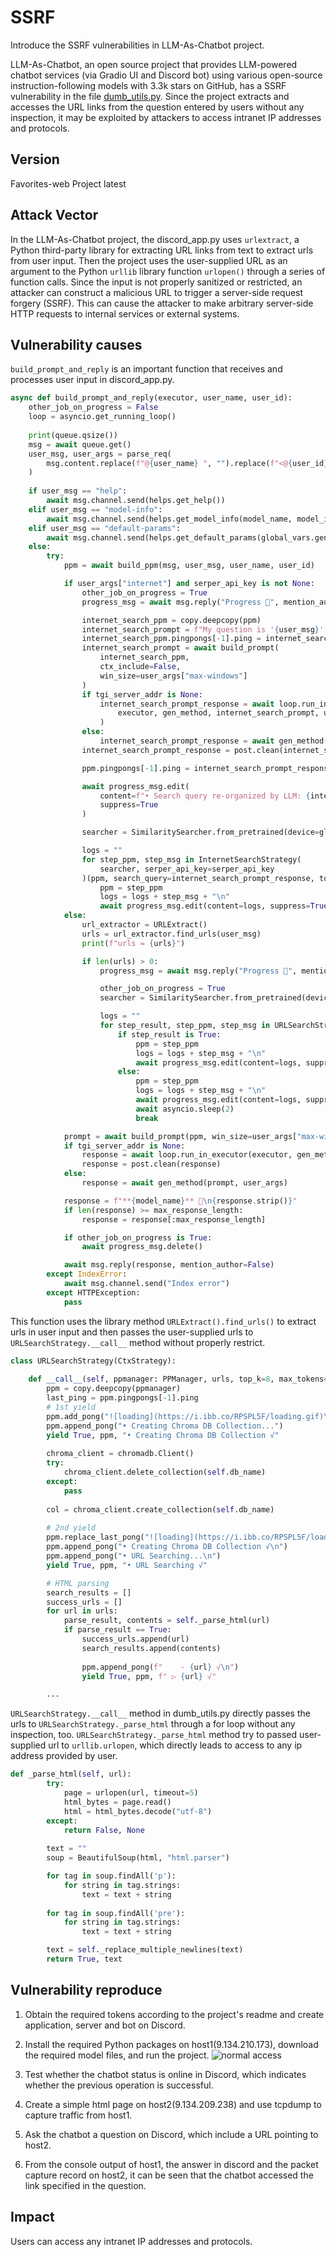 # SSRF
Introduce the SSRF vulnerabilities in LLM-As-Chatbot project.

LLM-As-Chatbot, an open source project that provides LLM-powered chatbot services (via Gradio UI and Discord bot) using various open-source instruction-following models with 3.3k stars on GitHub, has a SSRF vulnerability in the file [dumb_utils.py](https://github.com/deep-diver/LLM-As-Chatbot/blob/99c2c03efececba39a633589775f77989f93deff/dumb_utils.py#L154). Since the project extracts and accesses the URL links from the question entered by users without any inspection, it may be exploited by attackers to access intranet IP addresses and protocols.


## Version
Favorites-web Project latest

## Attack Vector
In the LLM-As-Chatbot project, the discord_app.py uses `urlextract`, a Python third-party library for extracting URL links from text to extract urls from user input. Then the project uses the user-supplied URL as an argument to the Python `urllib` library function `urlopen()` through a series of function calls. Since the input is not properly sanitized or restricted, an attacker can construct a malicious URL to trigger a server-side request forgery (SSRF). This can cause the attacker to make arbitrary server-side HTTP requests to internal services or external systems.

## Vulnerability causes
`build_prompt_and_reply` is an important function that receives and processes user input in discord_app.py.

```python
async def build_prompt_and_reply(executor, user_name, user_id):
    other_job_on_progress = False
    loop = asyncio.get_running_loop()
    
    print(queue.qsize())
    msg = await queue.get()
    user_msg, user_args = parse_req(
        msg.content.replace(f"@{user_name} ", "").replace(f"<@{user_id}> ", ""), global_vars.gen_config
    )
    
    if user_msg == "help":
        await msg.channel.send(helps.get_help())
    elif user_msg == "model-info":
        await msg.channel.send(helps.get_model_info(model_name, model_info))
    elif user_msg == "default-params":
        await msg.channel.send(helps.get_default_params(global_vars.gen_config, user_args["max-windows"]))
    else:
        try:
            ppm = await build_ppm(msg, user_msg, user_name, user_id)

            if user_args["internet"] and serper_api_key is not None:
                other_job_on_progress = True
                progress_msg = await msg.reply("Progress 🚧", mention_author=False)

                internet_search_ppm = copy.deepcopy(ppm)
                internet_search_prompt = f"My question is '{user_msg}'. Based on the conversation history, give me an appropriate query to answer my question for google search. You should not say more than query. You should not say any words except the query."
                internet_search_ppm.pingpongs[-1].ping = internet_search_prompt
                internet_search_prompt = await build_prompt(
                    internet_search_ppm, 
                    ctx_include=False,
                    win_size=user_args["max-windows"]
                )
                if tgi_server_addr is None:
                    internet_search_prompt_response = await loop.run_in_executor(
                        executor, gen_method, internet_search_prompt, user_args
                    )
                else:
                    internet_search_prompt_response = await gen_method(internet_search_prompt, user_args)
                internet_search_prompt_response = post.clean(internet_search_prompt_response)

                ppm.pingpongs[-1].ping = internet_search_prompt_response

                await progress_msg.edit(
                    content=f"• Search query re-organized by LLM: {internet_search_prompt_response}", 
                    suppress=True
                )

                searcher = SimilaritySearcher.from_pretrained(device=global_vars.device)

                logs = ""
                for step_ppm, step_msg in InternetSearchStrategy(
                    searcher, serper_api_key=serper_api_key
                )(ppm, search_query=internet_search_prompt_response, top_k=8):
                    ppm = step_ppm
                    logs = logs + step_msg + "\n"
                    await progress_msg.edit(content=logs, suppress=True)
            else:
                url_extractor = URLExtract()
                urls = url_extractor.find_urls(user_msg)
                print(f"urls = {urls}")

                if len(urls) > 0:
                    progress_msg = await msg.reply("Progress 🚧", mention_author=False)

                    other_job_on_progress = True
                    searcher = SimilaritySearcher.from_pretrained(device=global_vars.device)

                    logs = ""
                    for step_result, step_ppm, step_msg in URLSearchStrategy(searcher)(ppm, urls, top_k=8):
                        if step_result is True:
                            ppm = step_ppm
                            logs = logs + step_msg + "\n"
                            await progress_msg.edit(content=logs, suppress=True)
                        else:
                            ppm = step_ppm
                            logs = logs + step_msg + "\n"
                            await progress_msg.edit(content=logs, suppress=True)
                            await asyncio.sleep(2)
                            break

            prompt = await build_prompt(ppm, win_size=user_args["max-windows"])
            if tgi_server_addr is None:
                response = await loop.run_in_executor(executor, gen_method, prompt, user_args)
                response = post.clean(response)
            else:
                response = await gen_method(prompt, user_args)

            response = f"**{model_name}** 💬\n{response.strip()}"
            if len(response) >= max_response_length:
                response = response[:max_response_length]

            if other_job_on_progress is True:
                await progress_msg.delete()

            await msg.reply(response, mention_author=False)
        except IndexError:
            await msg.channel.send("Index error")
        except HTTPException:
            pass
```

This function uses the library method `URLExtract().find_urls()` to extract urls in user input and then passes the user-supplied urls to `URLSearchStrategy.__call__` method without properly restrict. 

```python
class URLSearchStrategy(CtxStrategy):
        
    def __call__(self, ppmanager: PPManager, urls, top_k=8, max_tokens=1024, keep_original=False):
        ppm = copy.deepcopy(ppmanager)
        last_ping = ppm.pingpongs[-1].ping
        # 1st yield
        ppm.add_pong("![loading](https://i.ibb.co/RPSPL5F/loading.gif)\n")
        ppm.append_pong("• Creating Chroma DB Collection...")
        yield True, ppm, "• Creating Chroma DB Collection √"
        
        chroma_client = chromadb.Client()
        try:
            chroma_client.delete_collection(self.db_name)
        except:
            pass
        
        col = chroma_client.create_collection(self.db_name)
        
        # 2nd yield
        ppm.replace_last_pong("![loading](https://i.ibb.co/RPSPL5F/loading.gif)\n")
        ppm.append_pong("• Creating Chroma DB Collection √\n")
        ppm.append_pong("• URL Searching...\n")
        yield True, ppm, "• URL Searching √"

        # HTML parsing
        search_results = []
        success_urls = []
        for url in urls:
            parse_result, contents = self._parse_html(url)
            if parse_result == True:
                success_urls.append(url)
                search_results.append(contents)
                
                ppm.append_pong(f"    - {url} √\n")
                yield True, ppm, f" ▷ {url} √"

        ...
```

`URLSearchStrategy.__call__` method in dumb_utils.py directly passes the urls to `URLSearchStrategy._parse_html` through a for loop without any inspection, too. `URLSearchStrategy._parse_html` method try to passed user-supplied url to `urllib.urlopen`, which directly leads to access to any ip address provided by user.

```python
def _parse_html(self, url):
        try: 
            page = urlopen(url, timeout=5)
            html_bytes = page.read()
            html = html_bytes.decode("utf-8")
        except:
            return False, None
        
        text = ""
        soup = BeautifulSoup(html, "html.parser")

        for tag in soup.findAll('p'):
            for string in tag.strings:
                text = text + string
                
        for tag in soup.findAll('pre'):
            for string in tag.strings:
                text = text + string

        text = self._replace_multiple_newlines(text)
        return True, text
```

## Vulnerability reproduce

1. Obtain the required tokens according to the project's readme and create application, server and bot on Discord.


2. Install the required Python packages on host1(9.134.210.173), download the required model files, and run the project.
![normal access](https://github.com/DYX217/directory-traversal/blob/main/image/normal.png)

3. Test whether the chatbot status is online in Discord, which indicates whether the previous operation is successful.


4. Create a simple html page on host2(9.134.209.238) and use tcpdump to capture traffic from host1.


5. Ask the chatbot a question on Discord, which include a URL pointing to host2.


6. From the console output of host1, the answer in discord and the packet capture record on host2, it can be seen that the chatbot accessed the link specified in the question.


## Impact

Users can access any intranet IP addresses and protocols.
